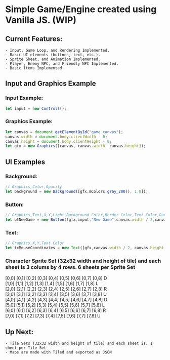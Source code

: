 # Simple Game/Engine created using Vanilla JS. (WIP)

## Current Features:
```
- Input, Game Loop, and Rendering Implemented.
- Basic UI elements (buttons, text, etc.).
- Sprite Sheet, and Animation Implemented.
- Player, Enemy NPC, and Friendly NPC Implemented.
- Basic Items Implemented.
```
## Input and Graphics Example
### Input Example:
```js
let input = new Controls();
```
### Graphics Example:
```js
let canvas = document.getElementById("game_canvas");
canvas.width = document.body.clientWidth - 0;
canvas.height = document.body.clientHeight - 0;
let gfx = new Graphics([canvas, canvas.width, canvas.height]);
```
## UI Examples
### Background:
```js
// Graphics,Color,Opacity
let background = new Background([gfx,mColors.gray_200(), 1.0]);
```
### Button:
```js
// Graphics,Text,X,Y,Light Background Color,Border Color,Text Color,Dark Background Color, Callback
let btNewGame = new Button([gfx,input,"New Game",canvas.width / 2,canvas.height / 2 - 60,mColors.blue_600(),mColors.blue_200(),mColors.gray_200(),mColors.blue_800(),() => { console.log("new game click") }]);
```
### Text:
```js
// Graphics,X,Y,Text Color
let txMouseCoordinates = new Text([gfx,canvas.width / 2, canvas.height - 20, mColors.blue_900()]);
```
### Character Sprite Set (32x32 width and height of tile) and each sheet is 3 colums by 4 rows. 6 sheets per Sprite Set

[0,0] [0,1] [0,2] [0,3] [0,4] [0,5] [0,6] [0,7] [0,8] D  
[1,0] [1,1] [1,2] [1,3] [1,4] [1,5] [1,6] [1,7] [1,8] L  
[2,0] [2,1] [2,2] [2,3] [2,4] [2,5] [2,6] [2,7] [2,8] R  
[3,0] [3,1] [3,2] [3,3] [3,4] [3,5] [3,6] [3,7] [3,8] U  
[4,0] [4,1] [4,2] [4,3] [4,4] [4,5] [4,6] [4,7] [4,8] D  
[5,0] [5,1] [5,2] [5,3] [5,4] [5,5] [5,6] [5,7] [5,8] L  
[6,0] [6,1] [6,2] [6,3] [6,4] [6,5] [6,6] [6,7] [6,8] R  
[7,0] [7,1] [7,2] [7,3] [7,4] [7,5] [7,6] [7,7] [7,8] U  

## Up Next:

```
- Tile Sets (32x32 width and height of tile) and each sheet is. 1 sheet per Tile Set
- Maps are made with Tiled and exported as JSON
```